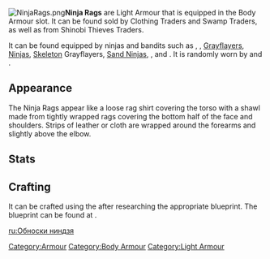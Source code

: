 ![](NinjaRags.png "NinjaRags.png")**Ninja Rags** are Light Armour that
is equipped in the Body Armour slot. It can be found sold by Clothing
Traders and Swamp Traders, as well as from Shinobi Thieves Traders.

It can be found equipped by ninjas and bandits such as [](Black_Dragon_Genin.md), [](Cloud_Ninja.md), [Grayflayers](Grayflayer.md "wikilink"),
[Ninjas](Ninja.md "wikilink"),
[](Skeleton_Grayflayer.md "wikilink")[Skeleton](Skeleton.md "wikilink")
Grayflayers, [Sand Ninjas](Sand_Ninja.md "wikilink"), [](Sand_Ninja_Jounin.md), and [](03%20-%20Projects%20&%20Wikis/Kenshi/Kenshi%20Wiki/Kenshi%20Wiki%20Template/Kral's_Chosen.md). It is randomly worn by [](Ninja_Guard.md) and [](Shinobi_Citizen.md).

## Appearance

The Ninja Rags appear like a loose rag shirt covering the torso with a
shawl made from tightly wrapped rags covering the bottom half of the
face and shoulders. Strips of leather or cloth are wrapped around the
forearms and slightly above the elbow.

## Stats

## Crafting

It can be crafted using the [](Leather_Armour_Crafting_Bench.md) after researching the
appropriate blueprint. The blueprint can be found at [](The_Great_Library.md).

[ru:Обноски ниндзя](ru:Обноски_ниндзя "wikilink")

[Category:Armour](Category:Armour "wikilink") [Category:Body
Armour](Category:Body_Armour "wikilink") [Category:Light
Armour](Category:Light_Armour "wikilink")